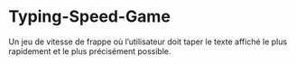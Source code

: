 # Typing-Speed-Game
Un jeu de vitesse de frappe où l’utilisateur doit taper le texte affiché le plus rapidement et le plus précisément possible.
